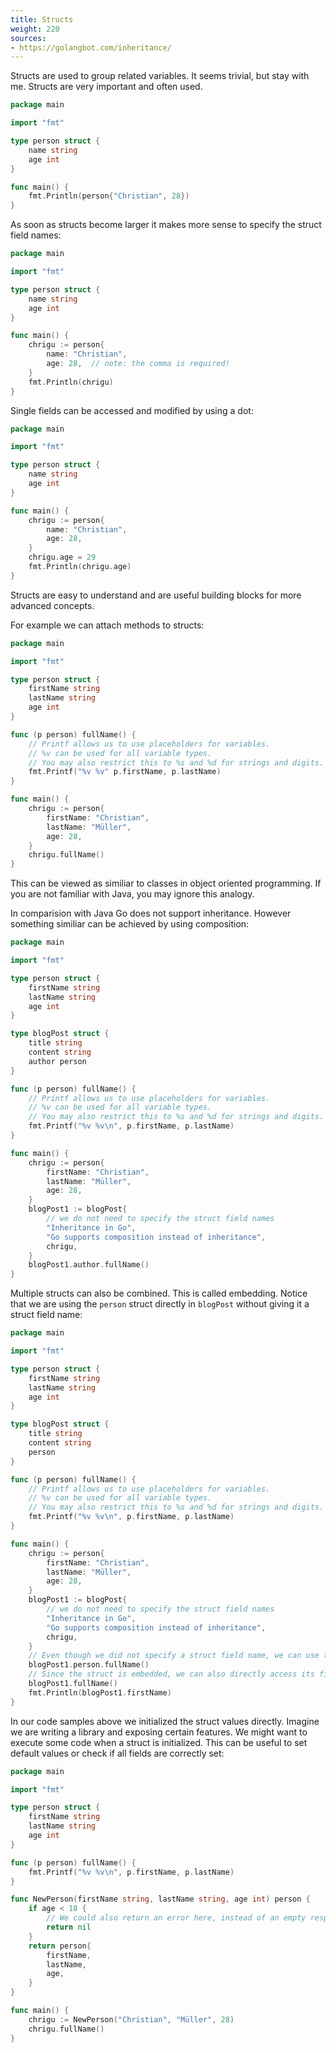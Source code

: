 ```yaml
---
title: Structs
weight: 220
sources:
- https://golangbot.com/inheritance/
---
```


Structs are used to group related variables. It seems trivial, but stay with me. Structs are very important and often used.

```go
package main

import "fmt"

type person struct {
    name string
    age int
}

func main() {
    fmt.Println(person{"Christian", 28})
}
```

As soon as structs become larger it makes more sense to specify the struct field names:

```go
package main

import "fmt"

type person struct {
    name string
    age int
}

func main() {
    chrigu := person{
        name: "Christian",
        age: 28,  // note: the comma is required!
    }
    fmt.Println(chrigu)
}
```

Single fields can be accessed and modified by using a dot:

```go
package main

import "fmt"

type person struct {
    name string
    age int
}

func main() {
    chrigu := person{
        name: "Christian",
        age: 28,
    }
    chrigu.age = 29
    fmt.Println(chrigu.age)
}
```

Structs are easy to understand and are useful building blocks for more advanced concepts.

For example we can attach methods to structs:

```go
package main

import "fmt"

type person struct {
    firstName string
    lastName string
    age int
}

func (p person) fullName() {
    // Printf allows us to use placeholders for variables.
    // %v can be used for all variable types.
    // You may also restrict this to %s and %d for strings and digits.
    fmt.Printf("%v %v" p.firstName, p.lastName)
}

func main() {
    chrigu := person{
        firstName: "Christian",
        lastName: "Müller",
        age: 28,
    }
    chrigu.fullName()
}
```

This can be viewed as similiar to classes in object oriented programming. If you are not familiar with Java, you may ignore this analogy.

In comparision with Java Go does not support inheritance. However something similiar can be achieved by using composition:

```go
package main

import "fmt"

type person struct {
    firstName string
    lastName string
    age int
}

type blogPost struct {
    title string
    content string
    author person
}

func (p person) fullName() {
    // Printf allows us to use placeholders for variables.
    // %v can be used for all variable types.
    // You may also restrict this to %s and %d for strings and digits.
    fmt.Printf("%v %v\n", p.firstName, p.lastName)
}

func main() {
    chrigu := person{
        firstName: "Christian",
        lastName: "Müller",
        age: 28,
    }
    blogPost1 := blogPost{
        // we do not need to specify the struct field names
        "Inheritance in Go",
        "Go supports composition instead of inheritance",
        chrigu,
    }
    blogPost1.author.fullName()
}
```

Multiple structs can also be combined. This is called embedding. Notice that we are using the `person` struct directly in `blogPost` without giving it a struct field name:


```go
package main

import "fmt"

type person struct {
    firstName string
    lastName string
    age int
}

type blogPost struct {
    title string
    content string
    person
}

func (p person) fullName() {
    // Printf allows us to use placeholders for variables.
    // %v can be used for all variable types.
    // You may also restrict this to %s and %d for strings and digits.
    fmt.Printf("%v %v\n", p.firstName, p.lastName)
}

func main() {
    chrigu := person{
        firstName: "Christian",
        lastName: "Müller",
        age: 28,
    }
    blogPost1 := blogPost{
        // we do not need to specify the struct field names
        "Inheritance in Go",
        "Go supports composition instead of inheritance",
        chrigu,
    }
    // Even though we did not specify a struct field name, we can use the type name
    blogPost1.person.fullName()
    // Since the struct is embedded, we can also directly access its fields!
    blogPost1.fullName()
    fmt.Println(blogPost1.firstName)
}
```

In our code samples above we initialized the struct values directly. Imagine we are writing a library and exposing certain features. We might want to execute some code when a struct is initialized. This can be useful to set default values or check if all fields are correctly set:

```go
package main

import "fmt"

type person struct {
    firstName string
    lastName string
    age int
}

func (p person) fullName() {
    fmt.Printf("%v %v\n", p.firstName, p.lastName)
}

func NewPerson(firstName string, lastName string, age int) person {
    if age < 18 {
        // We could also return an error here, instead of an empty response
        return nil
    }
    return person{
        firstName,
        lastName,
        age,
    }
}

func main() {
    chrigu := NewPerson("Christian", "Müller", 28)
    chrigu.fullName()
}
```
